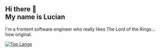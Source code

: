 ## Hi there 👋 <br> My name is Lucian

I'm a frontent software engineer who really likes The Lord of the Rings... how original.

[![Top Langs](https://github-readme-stats.vercel.app/api/top-langs/?username=missingcurlybracket)](https://github.com/anuraghazra/github-readme-stats)
